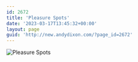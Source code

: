 ```yaml
---
id: 2672
title: 'Pleasure Spots'
date: '2023-03-17T13:45:32+00:00'
layout: page
guid: 'http://new.andydixon.com/?page_id=2672'
---
```


![Pleasure Spots](https://i0.wp.com/assets.g8x2.ldn.idrivee2-23.com/posters/Pleasure%20Spots%2001.jpg?w=1200&ssl=1 "Pleasure Spots")